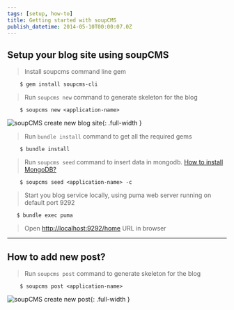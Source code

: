```yaml
---
tags: [setup, how-to]
title: Getting started with soupCMS
publish_datetime: 2014-05-10T00:00:07.0Z
---
```


## Setup your blog site using soupCMS

> Install soupcms command line gem

~~~
    $ gem install soupcms-cli
~~~

> Run `soupcms new` command to generate skeleton for the blog

~~~
    $ soupcms new <application-name>
~~~

![soupCMS create new blog site](/assets/blog/posts/images/setup-blog-site/soupcms-blog-setup.jpg){: .full-width }


> Run `bundle install` command to get all the required gems

~~~
    $ bundle install
~~~


> Run `soupcms seed` command to insert data in mongodb. [How to install MongoDB?](http://docs.mongodb.org/manual/installation/)

~~~
    $ soupcms seed <application-name> -c
~~~

> Start you blog service locally, using puma web server running on default port 9292

~~~
   $ bundle exec puma
~~~

> Open [http://localhost:9292/home](http://localhost:9292/home) URL in browser

******

## How to add new post?

> Run `soupcms post` command to generate skeleton for the blog

~~~
    $ soupcms post <application-name>
~~~

![soupCMS create new post](/assets/blog/posts/images/setup-blog-site/create-new-post.jpg){: .full-width }



